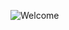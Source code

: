 ![Welcome](https://github.com/Sinthya95/Sinthya95/assets/94208959/0197c7d7-402f-4c4e-a117-b2ba7865c9ff)
